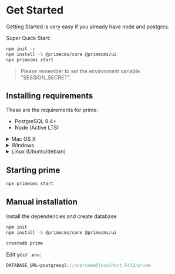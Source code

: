 # Get Started

Getting Started is very easy if you already have node and postgres.

Super Quick Start:

```bash
npm init -y
npm install -S @primecms/core @primecms/ui
npx primecms start
```

> Please remember to set the environment variable "SESSION_SECRET".

## Installing requirements

These are the requirements for prime:

- PostgreSQL 9.4+
- Node (Active LTS)

<details><summary>Mac OS X</summary>
<p>

Install brew

```bash
/usr/bin/ruby -e "$(curl -fsSL https://raw.githubusercontent.com/Homebrew/install/master/install)"
```

Install postgresql and node

```bash
brew install node postgresql
brew services start postgresql
```

</p>
</details>

<details><summary>Windows</summary>
<p>

- [Download NodeJS](https://nodejs.org/en/)
- [Download PostgreSQL](https://www.postgresql.org/download/windows/)
  </p>
  </details>

<details><summary>Linux (Ubuntu/debian)</summary>
<p>

```bash
sudo apt-get install -y postgresql nodejs
sudo update-rc.d postgresql enable
```

</p>
</details>

## Starting prime

```bash
npx primecms start
```

## Manual installation

Install the dependencies and create database

```bash
npm init
npm install -S @primecms/core @primecms/ui

createdb prime
```

Edit your `.env`:

```js
DATABASE_URL=postgresql://username@localhost:5432/prime
```
